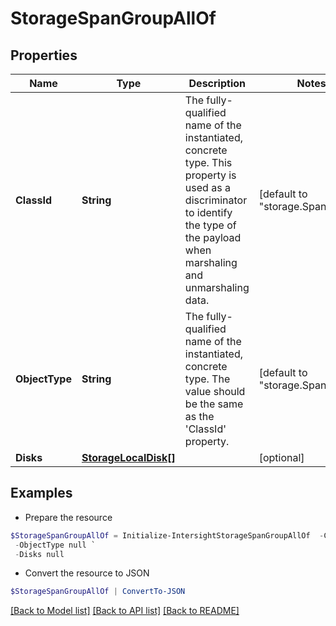 # StorageSpanGroupAllOf
## Properties

Name | Type | Description | Notes
------------ | ------------- | ------------- | -------------
**ClassId** | **String** | The fully-qualified name of the instantiated, concrete type. This property is used as a discriminator to identify the type of the payload when marshaling and unmarshaling data. | [default to "storage.SpanGroup"]
**ObjectType** | **String** | The fully-qualified name of the instantiated, concrete type. The value should be the same as the &#39;ClassId&#39; property. | [default to "storage.SpanGroup"]
**Disks** | [**StorageLocalDisk[]**](StorageLocalDisk.md) |  | [optional] 

## Examples

- Prepare the resource
```powershell
$StorageSpanGroupAllOf = Initialize-IntersightStorageSpanGroupAllOf  -ClassId null `
 -ObjectType null `
 -Disks null
```

- Convert the resource to JSON
```powershell
$StorageSpanGroupAllOf | ConvertTo-JSON
```

[[Back to Model list]](../README.md#documentation-for-models) [[Back to API list]](../README.md#documentation-for-api-endpoints) [[Back to README]](../README.md)

